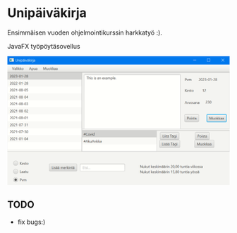 # Unipäiväkirja
Ensimmäisen vuoden ohjelmointikurssin harkkatyö :).

JavaFX työpöytäsovellus

![alt text](https://github.com/waeekron/unipaivakirja/blob/master/kuvat/workingApp.PNG)


## TODO
- fix bugs:)


